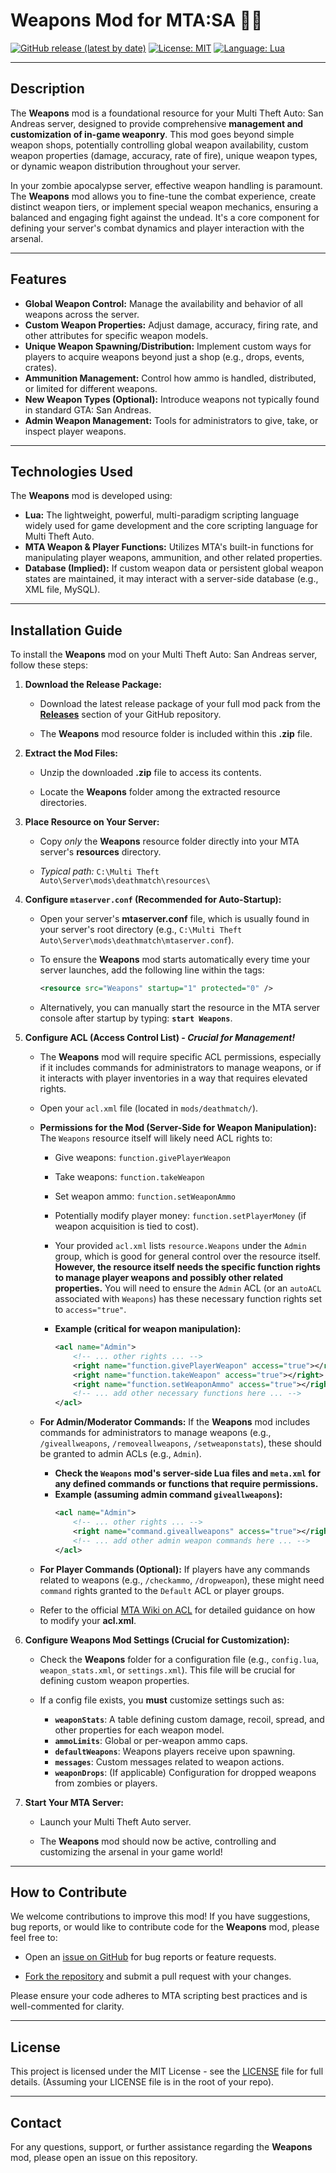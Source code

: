 # Weapons Mod for MTA:SA 🔫💥

[![GitHub release (latest by date)](https://img.shields.io/github/v/release/Maniseniler/PackZombieMTA)](https://github.com/Maniseniler/PackZombieMTA/releases/latest)
[![License: MIT](https://img.io/badge/License-MIT-yellow.svg)](https://opensource.org/licenses/MIT)
[![Language: Lua](https://img.io/badge/Language-Lua-blue?logo=lua)](https://www.lua.org/)

---

## **Description**

The **Weapons** mod is a foundational resource for your Multi Theft Auto: San Andreas server, designed to provide comprehensive **management and customization of in-game weaponry**. This mod goes beyond simple weapon shops, potentially controlling global weapon availability, custom weapon properties (damage, accuracy, rate of fire), unique weapon types, or dynamic weapon distribution throughout your server.

In your zombie apocalypse server, effective weapon handling is paramount. The **Weapons** mod allows you to fine-tune the combat experience, create distinct weapon tiers, or implement special weapon mechanics, ensuring a balanced and engaging fight against the undead. It's a core component for defining your server's combat dynamics and player interaction with the arsenal.

---

## **Features**

* **Global Weapon Control:** Manage the availability and behavior of all weapons across the server.
* **Custom Weapon Properties:** Adjust damage, accuracy, firing rate, and other attributes for specific weapon models.
* **Unique Weapon Spawning/Distribution:** Implement custom ways for players to acquire weapons beyond just a shop (e.g., drops, events, crates).
* **Ammunition Management:** Control how ammo is handled, distributed, or limited for different weapons.
* **New Weapon Types (Optional):** Introduce weapons not typically found in standard GTA: San Andreas.
* **Admin Weapon Management:** Tools for administrators to give, take, or inspect player weapons.

---

## **Technologies Used**

The **Weapons** mod is developed using:

* **Lua:** The lightweight, powerful, multi-paradigm scripting language widely used for game development and the core scripting language for Multi Theft Auto.
* **MTA Weapon & Player Functions:** Utilizes MTA's built-in functions for manipulating player weapons, ammunition, and other related properties.
* **Database (Implied):** If custom weapon data or persistent global weapon states are maintained, it may interact with a server-side database (e.g., XML file, MySQL).

---

## **Installation Guide**

To install the **Weapons** mod on your Multi Theft Auto: San Andreas server, follow these steps:

1.  **Download the Release Package:**

    * Download the latest release package of your full mod pack from the [**Releases**](https://github.com/Maniseniler/PackZombieMTA/releases) section of your GitHub repository.

    * The **Weapons** mod resource folder is included within this **.zip** file.

2.  **Extract the Mod Files:**

    * Unzip the downloaded **.zip** file to access its contents.

    * Locate the **Weapons** folder among the extracted resource directories.

3.  **Place Resource on Your Server:**

    * Copy *only* the **Weapons** resource folder directly into your MTA server's **resources** directory.

    * *Typical path:* `C:\Multi Theft Auto\Server\mods\deathmatch\resources\`

4.  **Configure `mtaserver.conf` (Recommended for Auto-Startup):**

    * Open your server's **mtaserver.conf** file, which is usually found in your server's root directory (e.g., `C:\Multi Theft Auto\Server\mods\deathmatch\mtaserver.conf`).

    * To ensure the **Weapons** mod starts automatically every time your server launches, add the following line within the **<server>** tags:

        ```xml
        <resource src="Weapons" startup="1" protected="0" />
        ```

    * Alternatively, you can manually start the resource in the MTA server console after startup by typing: **`start Weapons`**.

5.  **Configure ACL (Access Control List) - **_Crucial for Management!_****

    * The **Weapons** mod will require specific ACL permissions, especially if it includes commands for administrators to manage weapons, or if it interacts with player inventories in a way that requires elevated rights.

    * Open your `acl.xml` file (located in `mods/deathmatch/`).

    * **Permissions for the Mod (Server-Side for Weapon Manipulation):** The `Weapons` resource itself will likely need ACL rights to:
        * Give weapons: `function.givePlayerWeapon`
        * Take weapons: `function.takeWeapon`
        * Set weapon ammo: `function.setWeaponAmmo`
        * Potentially modify player money: `function.setPlayerMoney` (if weapon acquisition is tied to cost).

        * Your provided `acl.xml` lists `resource.Weapons` under the `Admin` group, which is good for general control over the resource itself. **However, the resource itself needs the specific function rights to manage player weapons and possibly other related properties.** You will need to ensure the `Admin` ACL (or an `autoACL` associated with `Weapons`) has these necessary function rights set to `access="true"`.
        * **Example (critical for weapon manipulation):**
            ```xml
            <acl name="Admin">
                <!-- ... other rights ... -->
                <right name="function.givePlayerWeapon" access="true"></right>
                <right name="function.takeWeapon" access="true"></right>
                <right name="function.setWeaponAmmo" access="true"></right>
                <!-- ... add other necessary functions here ... -->
            </acl>
            ```

    * **For Admin/Moderator Commands:** If the **Weapons** mod includes commands for administrators to manage weapons (e.g., `/giveallweapons`, `/removeallweapons`, `/setweaponstats`), these should be granted to admin ACLs (e.g., `Admin`).
        * **Check the `Weapons` mod's server-side Lua files and `meta.xml` for any defined commands or functions that require permissions.**
        * **Example (assuming admin command `giveallweapons`):**
            ```xml
            <acl name="Admin">
                <!-- ... other rights ... -->
                <right name="command.giveallweapons" access="true"></right>
                <!-- ... add other admin weapon commands here ... -->
            </acl>
            ```

    * **For Player Commands (Optional):** If players have any commands related to weapons (e.g., `/checkammo`, `/dropweapon`), these might need `command` rights granted to the `Default` ACL or player groups.

    * Refer to the official [MTA Wiki on ACL](https://wiki.multitheftauto.com/wiki/ACL) for detailed guidance on how to modify your **acl.xml**.

6.  **Configure Weapons Mod Settings (Crucial for Customization):**

    * Check the **Weapons** folder for a configuration file (e.g., `config.lua`, `weapon_stats.xml`, or `settings.xml`). This file will be crucial for defining custom weapon properties.

    * If a config file exists, you **must** customize settings such as:
        * **`weaponStats`**: A table defining custom damage, recoil, spread, and other properties for each weapon model.
        * **`ammoLimits`**: Global or per-weapon ammo caps.
        * **`defaultWeapons`**: Weapons players receive upon spawning.
        * **`messages`**: Custom messages related to weapon actions.
        * **`weaponDrops`**: (If applicable) Configuration for dropped weapons from zombies or players.

7.  **Start Your MTA Server:**

    * Launch your Multi Theft Auto server.

    * The **Weapons** mod should now be active, controlling and customizing the arsenal in your game world!

---

## **How to Contribute**

We welcome contributions to improve this mod! If you have suggestions, bug reports, or would like to contribute code for the **Weapons** mod, please feel free to:

* Open an [issue on GitHub](https://github.com/Maniseniler/PackZombieMTA/issues) for bug reports or feature requests.

* [Fork the repository](https://github.com/Maniseniler/PackZombieMTA/fork) and submit a pull request with your changes.

Please ensure your code adheres to MTA scripting best practices and is well-commented for clarity.

---

## **License**

This project is licensed under the MIT License - see the [LICENSE](https://github.com/Maniseniler/PackZombieMTA/blob/main/LICENSE) file for full details. (Assuming your LICENSE file is in the root of your repo).

---

## **Contact**

For any questions, support, or further assistance regarding the **Weapons** mod, please open an issue on this repository.
